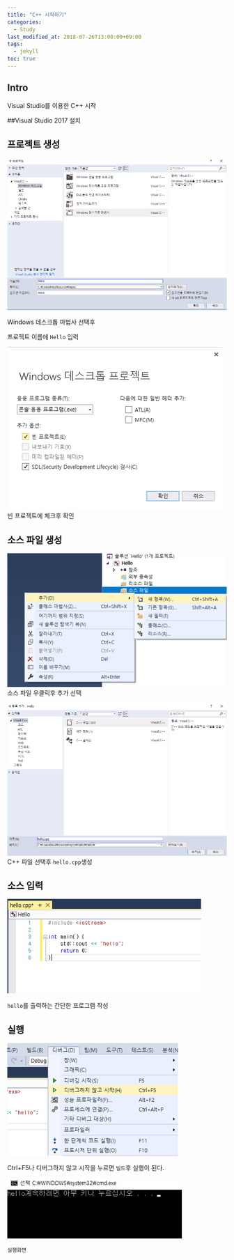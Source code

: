 ```yaml
---
title: "C++ 시작하기"
categories: 
  - Study
last_modified_at: 2018-07-26T13:00:00+09:00
tags: 
  - jekyll
toc: true
---
```


## Intro

Visual Studio를 이용한 C++ 시작

##Visual Studio 2017 설치


## 프로젝트 생성

![hello](/assets/img/hello.png)

Windows 데스크톱 마법사 선택후

프로젝트 이름에 `Hello` 입력

![hello2](/assets/img/hello2.png)
빈 프로젝트에 체크후 확인

## 소스 파일 생성
![hello3](/assets/img/hello3.png)
소스 파일 우클릭후 추가 선택

![hello4](/assets/img/hello4.png)
C++ 파일 선택후 `hello.cpp`생성

## 소스 입력
![hello5](/assets/img/hello5.png)

`hello`를 출력하는 간단한 프로그램 작성

## 실행
![hello6](/assets/img/hello6.png)

Ctrl+F5나 디버그하지 않고 시작을 누르면 `빌드`후 실행이 된다.

![hello7](/assets/img/hello7.png)

`실행화면`